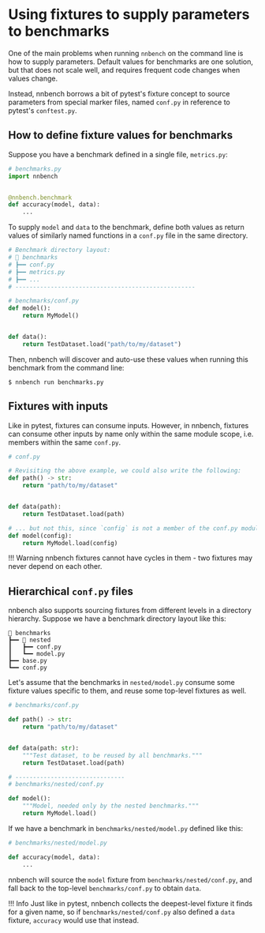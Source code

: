 # Using fixtures to supply parameters to benchmarks

One of the main problems when running `nnbench` on the command line is how to supply parameters.
Default values for benchmarks are one solution, but that does not scale well, and requires frequent code changes when values change.

Instead, nnbench borrows a bit of pytest's fixture concept to source parameters from special marker files, named `conf.py` in reference to pytest's `conftest.py`.

## How to define fixture values for benchmarks

Suppose you have a benchmark defined in a single file, `metrics.py`:

```python
# benchmarks.py
import nnbench


@nnbench.benchmark
def accuracy(model, data):
    ...
```

To supply `model` and `data` to the benchmark, define both values as return values of similarly named functions in a `conf.py` file in the same directory.

```python
# Benchmark directory layout:
# 📂 benchmarks
# ┣━━ conf.py
# ┣━━ metrics.py
# ┣━━ ...
# ---------------------------------------------------

# benchmarks/conf.py
def model():
    return MyModel()


def data():
    return TestDataset.load("path/to/my/dataset")
```

Then, nnbench will discover and auto-use these values when running this benchmark from the command line:

```commandline
$ nnbench run benchmarks.py 
```

## Fixtures with inputs

Like in pytest, fixtures can consume inputs. However, in nnbench, fixtures can consume other inputs by name only within the same module scope, i.e. members within the same `conf.py`.

```python
# conf.py

# Revisiting the above example, we could also write the following:
def path() -> str:
    return "path/to/my/dataset"


def data(path):
    return TestDataset.load(path)

# ... but not this, since `config` is not a member of the conf.py module:
def model(config):
    return MyModel.load(config)
```

!!! Warning
    nnbench fixtures cannot have cycles in them - two fixtures may never depend on each other.

## Hierarchical `conf.py` files

nnbench also supports sourcing fixtures from different levels in a directory hierarchy.
Suppose we have a benchmark directory layout like this:

```commandline
📂 benchmarks
┣━━ 📂 nested
┃   ┣━━ conf.py
┃   ┗━━ model.py
┣━━ base.py
┗━━ conf.py
```

Let's assume that the benchmarks in `nested/model.py` consume some fixture values specific to them, and reuse some top-level fixtures as well.

```python
# benchmarks/conf.py

def path() -> str:
    return "path/to/my/dataset"


def data(path: str):
    """Test dataset, to be reused by all benchmarks."""
    return TestDataset.load(path)

# -------------------------------
# benchmarks/nested/conf.py

def model():
    """Model, needed only by the nested benchmarks."""
    return MyModel.load()
```

If we have a benchmark in `benchmarks/nested/model.py` defined like this:

```python
# benchmarks/nested/model.py

def accuracy(model, data):
    ...
```

nnbench will source the `model` fixture from `benchmarks/nested/conf.py`, and fall back to the top-level `benchmarks/conf.py` to obtain `data`.

!!! Info
    Just like in pytest, nnbench collects the deepest-level fixture it finds for a given name, so if `benchmarks/nested/conf.py` also defined a `data` fixture, `accuracy` would use that instead.
